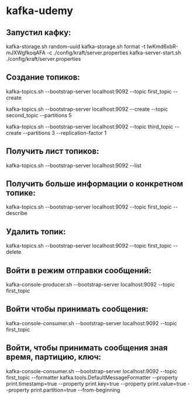 # kafka-udemy
## Запустил кафку:
kafka-storage.sh random-uuid
kafka-storage.sh format -t IwKmd6xbR-mJXWgfkoqAFA -c ./config/kraft/server.properties
kafka-server-start.sh ./config/kraft/server.properties

## Создание топиков:
kafka-topics.sh --bootstrap-server localhost:9092 --topic first_topic --create

kafka-topics.sh --bootstrap-server localhost:9092 --create --topic second_topic --partitions 5

kafka-topics.sh --bootstrap-server localhost:9092 --topic third_topic --create --partitions 3 --replication-factor 1

## Получить лист топиков:
kafka-topics.sh --bootstrap-server localhost:9092 --list

## Получить больше информации о конкретном топике:
kafka-topics.sh --bootstrap-server localhost:9092 --topic first_topic --describe

## Удалить топик:
kafka-topics.sh --bootstrap-server localhost:9092 --topic first_topic --delete

## Войти в режим отправки сообщений:
kafka-console-producer.sh --bootstrap-server localhost:9092 --topic first_topic

## Войти чтобы принимать сообщения:
kafka-console-consumer.sh --bootstrap-server localhost:9092 --topic first_topic

## Войти, чтобы принимать сообщения зная время, партицию, ключ:
kafka-console-consumer.sh --bootstrap-server localhost:9092 --topic first_topic --formatter kafka.tools.DefaultMessageFormatter --property print.timestamp=true --property print.key=true --property print.value=true --property print.partition=true --from-beginning

